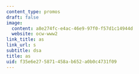```yaml
---
content_type: promos
draft: false
image:
  content: a8e274fc-e4ac-46e9-97f0-f57d1c14944d
  website: ocw-www2
link_title: as
link_url: s
subtitle: dsa
title: as
uid: f35e6e27-5871-458a-b652-a0b0c4731f09
---
```

